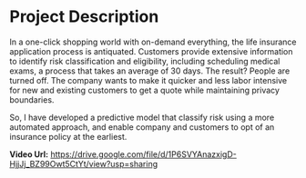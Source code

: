 # Project Description

In a one-click shopping world with on-demand everything, the life insurance application process is antiquated. Customers provide extensive information to identify risk classification and eligibility, including scheduling medical exams, a process that takes an average of 30 days.
The result? People are turned off. The company wants to make it quicker and less labor intensive for new and existing customers to get a quote while maintaining privacy boundaries.

So, I have developed a predictive model that classify risk using a more automated approach, and enable company and customers to opt of an insurance policy at the earliest.



__Video Url:__ https://drive.google.com/file/d/1P6SVYAnazxigD-HjjJj_BZ99Owt5CtYt/view?usp=sharing
